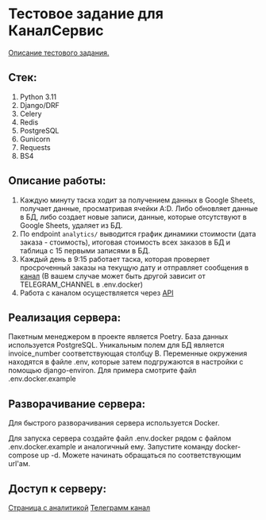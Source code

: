 # Тестовое задание для КаналСервис

[Описание тестового задания.](https://github.com/192117/CanalServisProject/blob/master/Task_descriptions.mht)

## Стек:

1. Python 3.11
2. Django/DRF
3. Celery
4. Redis
5. PostgreSQL
6. Gunicorn
7. Requests
8. BS4

## Описание работы:

1. Каждую минуту таска ходит за получением данных в Google Sheets, получает данные, просматривая ячейки A:D. 
Либо обновляет данные в БД, либо создает новые записи, данные, которые отсутствуют в Google Sheets, удаляет из БД.
2. По endpoint `analytics/` выводится график динамики стоимости (дата заказа - стоимость), итоговая стоимость всех 
заказов в БД и таблица с 15 первыми записями в БД. 
3. Каждый день в 9:15 работает таска, которая проверяет просроченный заказы на текущую дату и отправляет сообщения в
[канал](https://t.me/Notifications192117) (В вашем случае может быть другой зависит от TELEGRAM_CHANNEL в .env.docker)
4. Работа с каналом осуществляется через [API](https://api.telegram.org/)

## Реализация сервера:

Пакетным менеджером в проекте является Poetry.
База данных используется PostgreSQL. Уникальным полем для БД является invoice_number соответствующая столбцу B.
Переменные окружения находятся в файле .env, которые затем подгружаются в настройки с помощью django-environ. 
Для примера смотрите файл .env.docker.example 

## Разворачивание сервера:

Для быстрого разворачивания сервера используется Docker.

Для запуска сервера создайте файл .env.docker рядом с файлом .env.docker.example и аналогичный ему.
Запустите команду docker-compose up -d.
Можете начинать обращаться по соответствующим url'ам.

## Доступ к серверу:

[Страница с аналитикой](http://5.104.108.168:8005/analytics/)
[Телеграмм канал](https://t.me/Notifications192117)

